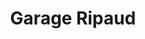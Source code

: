 ---
title: "Garage Ripaud"
url: /thouarsais-bouildroux/garage-ripaud/
shop: réparation de voitures
---
